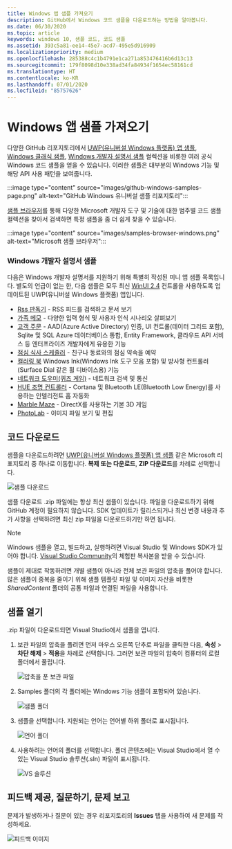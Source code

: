 ```yaml
---
title: Windows 앱 샘플 가져오기
description: GitHub에서 Windows 코드 샘플을 다운로드하는 방법을 알아봅니다.
ms.date: 06/30/2020
ms.topic: article
keywords: windows 10, 샘플 코드, 코드 샘플
ms.assetid: 393c5a81-ee14-45e7-acd7-495e5d916909
ms.localizationpriority: medium
ms.openlocfilehash: 285388c4c1b4791e1ca271a853476416b6d13c13
ms.sourcegitcommit: 179f8098d10e338ad34fa84934f1654ec58161cd
ms.translationtype: HT
ms.contentlocale: ko-KR
ms.lasthandoff: 07/01/2020
ms.locfileid: "85757626"
---
```

# <a name="get-windows-app-samples"></a>Windows 앱 샘플 가져오기

다양한 GitHub 리포지토리에서 [UWP(유니버설 Windows 플랫폼) 앱 샘플](https://github.com/microsoft/Windows-universal-samples), [Windows 클래식 샘플](https://github.com/microsoft/Windows-classic-samples), [Windows 개발자 설명서 샘플](#windows-developer-documentation-samples) 컬렉션을 비롯한 여러 공식 Windows 코드 샘플을 얻을 수 있습니다. 이러한 샘플은 대부분의 Windows 기능 및 해당 API 사용 패턴을 보여줍니다.

:::image type="content" source="images/github-windows-samples-page.png" alt-text="GitHub Windows 유니버설 샘플 리포지토리":::

[샘플 브라우저](https://docs.microsoft.com/samples/browse/)를 통해 다양한 Microsoft 개발자 도구 및 기술에 대한 범주별 코드 샘플 컬렉션을 찾아서 검색하면 특정 샘플을 좀 더 쉽게 찾을 수 있습니다.

:::image type="content" source="images/samples-browser-windows.png" alt-text="Microsoft 샘플 브라우저":::

### <a name="windows-developer-documentation-samples"></a>Windows 개발자 설명서 샘플

다음은 Windows 개발자 설명서를 지원하기 위해 특별히 작성된 미니 앱 샘플 목록입니다. 별도의 언급이 없는 한, 다음 샘플은 모두 최신 [WinUI 2.4](/windows/apps/winui/winui2/release-notes/winui-2.4) 컨트롤을 사용하도록 업데이트된 UWP(유니버설 Windows 플랫폼) 앱입니다.

- [Rss 판독기](https://github.com/Microsoft/Windows-appsample-rssreader) - RSS 피드를 검색하고 문서 보기
- [가족 메모](https://github.com/Microsoft/Windows-appsample-familynotes) - 다양한 입력 형식 및 사용자 인식 시나리오 살펴보기
- [고객 주문](https://github.com/Microsoft/Windows-appsample-customers-orders-database) - AAD(Azure Active Directory) 인증, UI 컨트롤(데이터 그리드 포함), Sqlite 및 SQL Azure 데이터베이스 통합, Entity Framework, 클라우드 API 서비스 등 엔터프라이즈 개발자에게 유용한 기능
- [점심 식사 스케줄러](https://github.com/Microsoft/Windows-appsample-lunch-scheduler) - 친구나 동료와의 점심 약속을 예약
- [컬러링 북](https://github.com/Microsoft/Windows-appsample-coloringbook) Windows Ink(Windows Ink 도구 모음 포함) 및 방사형 컨트롤러(Surface Dial 같은 휠 디바이스용) 기능
- [네트워크 도우미(퀴즈 게임)](https://github.com/Microsoft/Windows-appsample-networkhelper) - 네트워크 검색 및 통신
- [HUE 조명 컨트롤러](https://github.com/Microsoft/Windows-appsample-huelightcontroller) - Cortana 및 Bluetooth LE(Bluetooth Low Energy)를 사용하는 인텔리전트 홈 자동화
- [Marble Maze](https://github.com/Microsoft/Windows-appsample-marble-maze) - DirectX를 사용하는 기본 3D 게임
- [PhotoLab](https://github.com/Microsoft/Windows-appsample-photo-lab) - 이미지 파일 보기 및 편집

## <a name="download-the-code"></a>코드 다운로드

샘플을 다운로드하려면 [UWP(유니버설 Windows 플랫폼) 앱 샘플](https://github.com/microsoft/Windows-universal-samples) 같은 Microsoft 리포지토리 중 하나로 이동합니다. **복제 또는 다운로드**, **ZIP 다운로드**를 차례로 선택합니다.

![샘플 다운로드](images/SamplesDownloadButton.png)

샘플 다운로드 .zip 파일에는 항상 최신 샘플이 있습니다. 파일을 다운로드하기 위해 GitHub 계정이 필요하지 않습니다. SDK 업데이트가 릴리스되거나 최신 변경 내용과 추가 사항을 선택하려면 최신 zip 파일을 다운로드하기만 하면 됩니다.

> [!NOTE]
> Windows 샘플을 열고, 빌드하고, 실행하려면 Visual Studio 및 Windows SDK가 있어야 합니다. [Visual Studio Community](https://www.microsoft.com/?ref=go)의 체험판 복사본을 받을 수 있습니다.  
>
> 샘플이 제대로 작동하려면 개별 샘플이 아니라 전체 보관 파일의 압축을 풀어야 합니다. 많은 샘플이 중복을 줄이기 위해 샘플 템플릿 파일 및 이미지 자산을 비롯한 *SharedContent* 폴더의 공통 파일과 연결된 파일을 사용합니다.

## <a name="open-the-samples"></a>샘플 열기

.zip 파일이 다운로드되면 Visual Studio에서 샘플을 엽니다.

1. 보관 파일의 압축을 풀려면 먼저 마우스 오른쪽 단추로 파일을 클릭한 다음, **속성** > **차단 해제** > **적용**을 차례로 선택합니다. 그러면 보관 파일의 압축이 컴퓨터의 로컬 폴더에서 풀립니다.

    ![압축을 푼 보관 파일](images/SamplesUnzip1.png)

2. Samples 폴더의 각 폴더에는 Windows 기능 샘플이 포함되어 있습니다.

    ![샘플 폴더](images/SamplesUnzip2.png)

3. 샘플을 선택합니다. 지원되는 언어는 언어별 하위 폴더로 표시됩니다.

    ![언어 폴더](images/SamplesUnzip3.png)

4. 사용하려는 언어의 폴더를 선택합니다. 폴더 콘텐츠에는 Visual Studio에서 열 수 있는 Visual Studio 솔루션(.sln) 파일이 표시됩니다.

    ![VS 솔루션](images/SamplesUnzip4.png)

## <a name="give-feedback-ask-questions-and-report-issues"></a>피드백 제공, 질문하기, 문제 보고

문제가 발생하거나 질문이 있는 경우 리포지토리의 **Issues** 탭을 사용하여 새 문제를 작성하세요.

![피드백 이미지](images/GitHubUWPSamplesFeedback.png)
